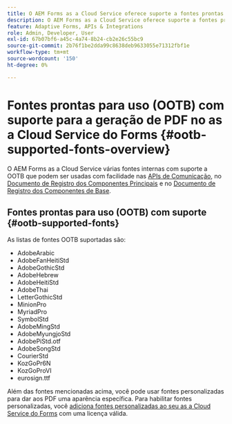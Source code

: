 ```yaml
---
title: O AEM Forms as a Cloud Service oferece suporte a fontes prontas para uso na geração de PDF.
description: O AEM Forms as a Cloud Service oferece suporte a fontes prontas para uso para documentos de registro e PDF.
feature: Adaptive Forms, APIs & Integrations
role: Admin, Developer, User
exl-id: 67b07bf6-a45c-4a74-8b24-cb2e26c55bc9
source-git-commit: 2b76f1be2dda99c8638deb9633055e71312fbf1e
workflow-type: tm+mt
source-wordcount: '150'
ht-degree: 0%

---
```


# Fontes prontas para uso (OOTB) com suporte para a geração de PDF no as a Cloud Service do Forms  {#ootb-supported-fonts-overview}

O AEM Forms as a Cloud Service várias fontes internas com suporte a OOTB que podem ser usadas com facilidade nas [APIs de Comunicação](/help/forms/aem-forms-cloud-service-communications-introduction.md), no [Documento de Registro dos Componentes Principais](/help/forms/generate-document-of-record-core-components.md#customize-the-branding-information-in-document-of-record) e no [Documento de Registro dos Componentes de Base](/help/forms/generate-document-of-record-for-non-xfa-based-adaptive-forms.md#customize-the-branding-information-in-document-of-record).

<!--

AEM Forms as a Cloud Service offers various built-in fonts that can be seamlessly used within a Document of Record and PDF files for any file formats to generate PDF documents. Additionally, you can use supported fonts or custom fonts to give the PDFs a specific look and feel. The OOTB supported fonts are:

AEM Forms offers various OOTB supported fonts that can be seamlessly used within a Document of Recordhttps://experienceleague.adobe.com/en/docs/experience-manager-cloud-service/content/forms/adaptive-forms-authoring/authoring-adaptive-forms-foundation-components/generate-document-of-record-for-non-xfa-based-adaptive-forms] and communication APIs[]. The OOTB supported fonts are available for PDF generation in Forms as a Cloud Service for any use cases such as:

* To combine a template (XFA or PDF) with customer data (XML) to generate documents in various formats ([Click to know more](https://experienceleague.adobe.com/en/docs/experience-manager-cloud-service/content/forms/using-communications/aem-forms-cloud-service-communications-introduction#document-generation)).

* To manipulate the PDFs by combining, rearranging, or merging PDF or XDP files ([Click to know more](https://experienceleague.adobe.com/en/docs/experience-manager-cloud-service/content/forms/using-communications/aem-forms-cloud-service-communications-introduction#document-manipulation)).

* To generate Document of Record to archive AEM forms and content together in PDF format ([Click to know more](https://experienceleague.adobe.com/en/docs/experience-manager-cloud-service/content/forms/adaptive-forms-authoring/authoring-adaptive-forms-foundation-components/generate-document-of-record-for-non-xfa-based-adaptive-forms)).
-->

## Fontes prontas para uso (OOTB) com suporte {#ootb-supported-fonts}

As listas de fontes OOTB suportadas são:

* AdobeArabic
* AdobeFanHeitiStd
* AdobeGothicStd
* AdobeHebrew
* AdobeHeitiStd
* AdobeThai
* LetterGothicStd
* MinionPro
* MyriadPro
* SymbolStd
* AdobeMingStd
* AdobeMyungjoStd
* AdobePiStd.otf
* AdobeSongStd
* CourierStd
* KozGoPr6N
* KozGoProVI
* eurosign.ttf


Além das fontes mencionadas acima, você pode usar fontes personalizadas para dar aos PDF uma aparência específica. Para habilitar fontes personalizadas, você [adiciona fontes personalizadas ao seu as a Cloud Service do Forms](/help/forms/use-custom-fonts.md) com uma licença válida.

